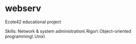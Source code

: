 # webserv
Ecole42 educational project

Skills:
Network & system administration\\
Rigor\\
Object-oriented programming\\
Unix\\
